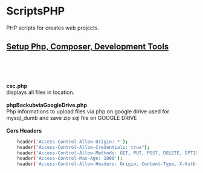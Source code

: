 # ScriptsPHP
PHP scripts for creates web projects. 

##  [Setup Php, Composer, Development Tools](Setup/ComposerPhp7Setup.md)
 
<br/>
<br/><br/>


**csc.php**<br/>
displays all files in location.<br/>
<br/>
**phpBackubviaGoogleDrive.php**<br/>
Php informations to upload files via php on google dirive used for mysql_dumb and save zip sql file on GOOGLE DRIVE<br/>
<br/>
**Cors Headers**<br/>
```sh
    header('Access-Control-Allow-Origin: *'); 
    header("Access-Control-Allow-Credentials: true");
    header('Access-Control-Allow-Methods: GET, PUT, POST, DELETE, OPTIONS');
    header('Access-Control-Max-Age: 1000');
    header('Access-Control-Allow-Headers: Origin, Content-Type, X-Auth-Token , Authorization');
```
<br/>
<br/>
